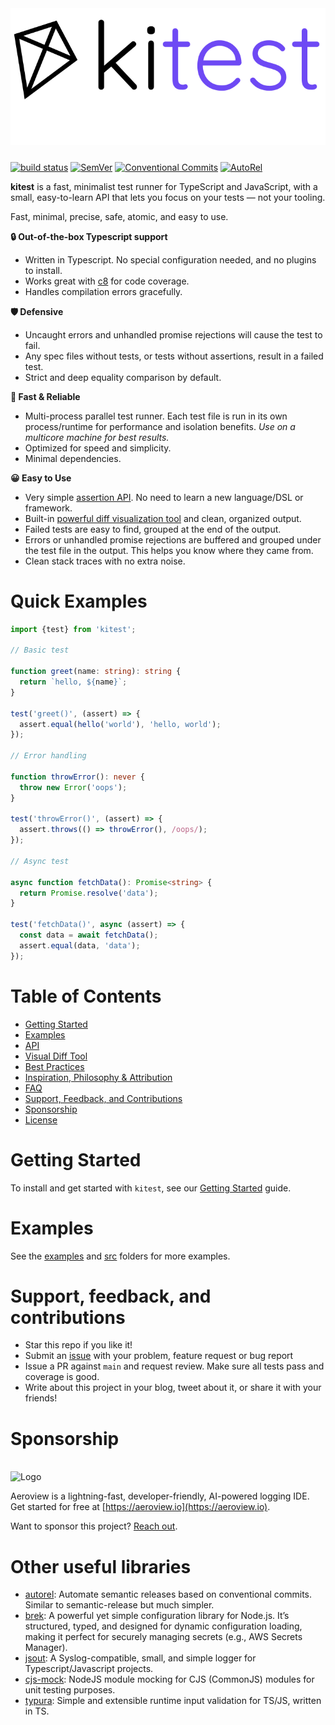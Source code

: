 <picture>
    <source srcset="docs/kitest-logo-light.svg" media="(prefers-color-scheme: light)">
    <source srcset="docs/kitest-logo-dark.svg" media="(prefers-color-scheme: dark)">
    <img src="docs/kitest-logo-light.svg" alt="Logo" style="margin: 0 0 10px" size="250">
</picture>

[![build status](https://github.com/mhweiner/kitest/actions/workflows/release.yml/badge.svg)](https://github.com/mhweiner/kitest/actions)
[![SemVer](https://img.shields.io/badge/SemVer-2.0.0-blue)]()
[![Conventional Commits](https://img.shields.io/badge/Conventional%20Commits-1.0.0-yellow.svg)](https://conventionalcommits.org)
[![AutoRel](https://img.shields.io/badge/v2-AutoRel?label=AutoRel&labelColor=0ab5fc&color=grey&link=https%3A%2F%2Fgithub.com%2Fmhweiner%2Fautorel)](https://github.com/mhweiner/autorel)

**kitest** is a fast, minimalist test runner for TypeScript and JavaScript, with a small, easy-to-learn API that lets you focus on your tests — not your tooling.

Fast, minimal, precise, safe, atomic, and easy to use.

**🔒 Out-of-the-box Typescript support**
- Written in Typescript. No special configuration needed, and no plugins to install. 
- Works great with [c8](https://github.com/bcoe/c8) for code coverage.
- Handles compilation errors gracefully.

**🛡 Defensive**
- Uncaught errors and unhandled promise rejections will cause the test to fail.
- Any spec files without tests, or tests without assertions, result in a failed test.
- Strict and deep equality comparison by default.

**🚀 Fast & Reliable**
- Multi-process parallel test runner. Each test file is run in its own process/runtime for performance and isolation benefits. _Use on a multicore machine for best results._
- Optimized for speed and simplicity.
- Minimal dependencies.

**😀 Easy to Use**
- Very simple [assertion API](docs/api.md). No need to learn a new language/DSL or framework.
- Built-in [powerful diff visualization tool](#visual-diff-tool) and clean, organized output.
- Failed tests are easy to find, grouped at the end of the output.
- Errors or unhandled promise rejections are buffered and grouped under the test file in the output. This helps you know where they came from.
- Clean stack traces with no extra noise.

# Quick Examples

```typescript
import {test} from 'kitest';

// Basic test

function greet(name: string): string {
  return `hello, ${name}`;
}

test('greet()', (assert) => {
  assert.equal(hello('world'), 'hello, world');
});

// Error handling

function throwError(): never {
  throw new Error('oops');
}

test('throwError()', (assert) => {
  assert.throws(() => throwError(), /oops/);
});

// Async test

async function fetchData(): Promise<string> {
  return Promise.resolve('data');
}

test('fetchData()', async (assert) => {
  const data = await fetchData();
  assert.equal(data, 'data');
});
```

# Table of Contents

- [Getting Started](docs/gettingStarted.md)
- [Examples](#examples)
- [API](docs/api.md)
- [Visual Diff Tool](docs/visualDiff.md)
- [Best Practices](docs/bestPractices.md)
- [Inspiration, Philosophy & Attribution](docs/inspiration.md)
- [FAQ](docs/faq.md)
- [Support, Feedback, and Contributions](#support-feedback-and-contributions)
- [Sponsorship](#sponsorship)
- [License](LICENSE)

# Getting Started

To install and get started with `kitest`, see our [Getting Started](docs/gettingStarted.md) guide.

# Examples

See the [examples](examples) and [src](src) folders for more examples.

# Support, feedback, and contributions

- Star this repo if you like it!
- Submit an [issue](https://github.com/mhweiner/kitest/issues) with your problem, feature request or bug report
- Issue a PR against `main` and request review. Make sure all tests pass and coverage is good.
- Write about this project in your blog, tweet about it, or share it with your friends!

# Sponsorship
<br>
<picture>
    <source srcset="docs/aeroview-white.svg" media="(prefers-color-scheme: dark)">
    <source srcset="docs/aeroview-black.svg" media="(prefers-color-scheme: light)">
    <img src="docs/aeroview-black.svg" alt="Logo" height="20">
</picture>
<br>

Aeroview is a lightning-fast, developer-friendly, AI-powered logging IDE. Get started for free at [https://aeroview.io](https://aeroview.io).

Want to sponsor this project? [Reach out](mailto:mhweiner234@gmail.com?subject=I%20want%20to%20sponsor%20kitest).

# Other useful libraries

- [autorel](https://github.com/mhweiner/autorel): Automate semantic releases based on conventional commits. Similar to semantic-release but much simpler.
- [brek](https://github.com/mhweiner/brek): A powerful yet simple configuration library for Node.js. It’s structured, typed, and designed for dynamic configuration loading, making it perfect for securely managing secrets (e.g., AWS Secrets Manager).
- [jsout](https://github.com/mhweiner/jsout): A Syslog-compatible, small, and simple logger for Typescript/Javascript projects.
- [cjs-mock](https://github.com/mhweiner/cjs-mock): NodeJS module mocking for CJS (CommonJS) modules for unit testing purposes.
- [typura](https://github.com/aeroview/typura): Simple and extensible runtime input validation for TS/JS, written in TS.